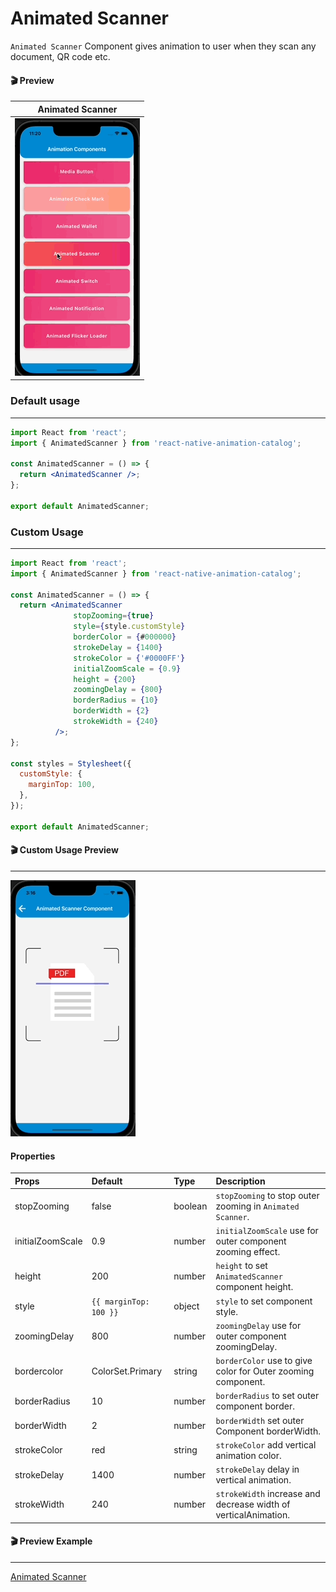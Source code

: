 # Animated Scanner

`Animated Scanner` Component gives animation to user when they scan any document, QR code etc.

#### 🎬 Preview

|            Animated Scanner             |
| :-------------------------------------: |
| ![alt_tag](/assets/AnimatedScanner.gif) |

### Default usage

---

```jsx
import React from 'react';
import { AnimatedScanner } from 'react-native-animation-catalog';

const AnimatedScanner = () => {
  return <AnimatedScanner />;
};

export default AnimatedScanner;
```

### Custom Usage

---

```jsx
import React from 'react';
import { AnimatedScanner } from 'react-native-animation-catalog';

const AnimatedScanner = () => {
  return <AnimatedScanner
              stopZooming={true}
              style={style.customStyle}
              borderColor = {#000000}
              strokeDelay = {1400}
              strokeColor = {'#0000FF'}
              initialZoomScale = {0.9}
              height = {200}
              zoomingDelay = {800}
              borderRadius = {10}
              borderWidth = {2}
              strokeWidth = {240}
          />;
};

const styles = Stylesheet({
  customStyle: {
    marginTop: 100,
  },
});

export default AnimatedScanner;
```

#### 🎬 Custom Usage Preview

---

![alt tag](/assets/CustomUsageOfScanner.gif)

#### Properties

| Props            | Default                | Type    | Description                                                     |
| :--------------- | :--------------------- | :------ | :-------------------------------------------------------------- |
| stopZooming      | false                  | boolean | `stopZooming` to stop outer zooming in `Animated Scanner`.      |
| initialZoomScale | 0.9                    | number  | `initialZoomScale` use for outer component zooming effect.      |
| height           | 200                    | number  | `height` to set `AnimatedScanner` component height.             |
| style            | `{{ marginTop: 100 }}` | object  | `style` to set component style.                                 |
| zoomingDelay     | 800                    | number  | `zoomingDelay` use for outer component zoomingDelay.            |
| bordercolor      | ColorSet.Primary       | string  | `borderColor` use to give color for Outer zooming component.    |
| borderRadius     | 10                     | number  | `borderRadius` to set outer component border.                   |
| borderWidth      | 2                      | number  | `borderWidth` set outer Component borderWidth.                  |
| strokeColor      | red                    | string  | `strokeColor` add vertical animation color.                     |
| strokeDelay      | 1400                   | number  | `strokeDelay` delay in vertical animation.                      |
| strokeWidth      | 240                    | number  | `strokeWidth` increase and decrease width of verticalAnimation. |

#### 🎬 Preview Example

---

[Animated Scanner](/example/src/modules/AnimatedScanner/AnimatedScannerScreen.tsx)
